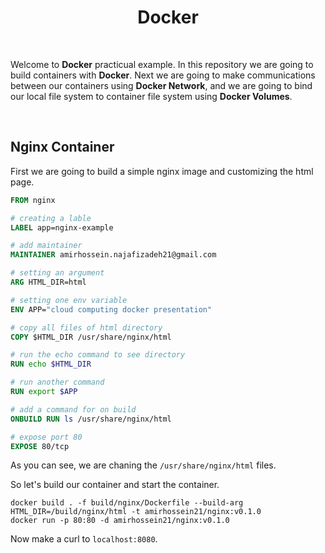 <h1 align="center">
    Docker
</h1>

<br />

Welcome to **Docker** practicual example. In this repository we are going to build containers with **Docker**. Next we are going to make communications
between our containers using **Docker Network**, and
we are going to bind our local file system to container
file system using **Docker Volumes**.

<br />

## Nginx Container

First we are going to build a simple nginx image and
customizing the html page.

```Dockerfile
FROM nginx

# creating a lable
LABEL app=nginx-example

# add maintainer
MAINTAINER amirhossein.najafizadeh21@gmail.com

# setting an argument
ARG HTML_DIR=html

# setting one env variable
ENV APP="cloud computing docker presentation"

# copy all files of html directory
COPY $HTML_DIR /usr/share/nginx/html

# run the echo command to see directory
RUN echo $HTML_DIR

# run another command
RUN export $APP

# add a command for on build
ONBUILD RUN ls /usr/share/nginx/html

# expose port 80
EXPOSE 80/tcp
```

As you can see, we are chaning the ```/usr/share/nginx/html``` files.

So let's build our container and start the container.

```shell
docker build . -f build/nginx/Dockerfile --build-arg HTML_DIR=/build/nginx/html -t amirhossein21/nginx:v0.1.0
docker run -p 80:80 -d amirhossein21/nginx:v0.1.0
```

Now make a curl to ```localhost:8080```.
